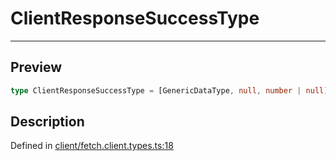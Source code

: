 

# ClientResponseSuccessType

<div class="api-docs__separator" data-reactroot="">

---

</div><div class="api-docs__section">

## Preview

</div><div class="api-docs__preview type single">

```ts
type ClientResponseSuccessType = [GenericDataType, null, number | null];
```

</div><div class="api-docs__section">

## Description

</div><div class="api-docs__description"><span class="api-docs__do-not-parse">



</span></div><p class="api-docs__definition">

Defined in [client/fetch.client.types.ts:18](https://github.com/BetterTyped/hyper-fetch/blob/d6c03b85/packages/core/src/client/fetch.client.types.ts#L18)

</p>